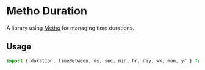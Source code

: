# Metho Duration
A library using [Metho](https://github.com/jonrandy/metho) for managing time durations.

## Usage
```js
import { duration, timeBetween, ms, sec, min, hr, day, wk, mon, yr } from "metho-duration"


```
